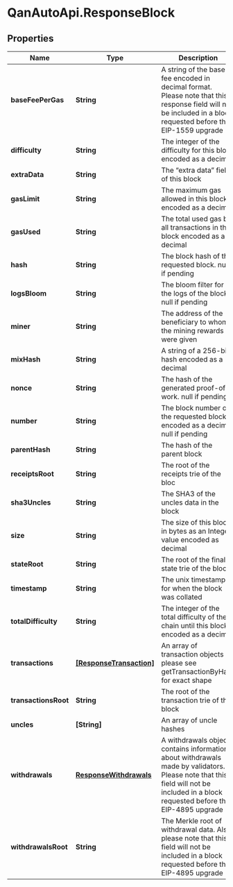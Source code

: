 # QanAutoApi.ResponseBlock

## Properties

Name | Type | Description | Notes
------------ | ------------- | ------------- | -------------
**baseFeePerGas** | **String** | A string of the base fee encoded in decimal format. Please note that this response field will not be included in a block requested before the EIP-1559 upgrade | 
**difficulty** | **String** | The integer of the difficulty for this block encoded as a decimal | 
**extraData** | **String** | The “extra data” field of this block | 
**gasLimit** | **String** | The maximum gas allowed in this block encoded as a decimal | 
**gasUsed** | **String** | The total used gas by all transactions in this block encoded as a decimal | 
**hash** | **String** | The block hash of the requested block. null if pending | 
**logsBloom** | **String** | The bloom filter for the logs of the block. null if pending | 
**miner** | **String** | The address of the beneficiary to whom the mining rewards were given | 
**mixHash** | **String** | A string of a 256-bit hash encoded as a decimal | 
**nonce** | **String** | The hash of the generated proof-of-work. null if pending | 
**number** | **String** | The block number of the requested block encoded as a decimal. null if pending | 
**parentHash** | **String** | The hash of the parent block | 
**receiptsRoot** | **String** | The root of the receipts trie of the bloc | 
**sha3Uncles** | **String** | The SHA3 of the uncles data in the block | 
**size** | **String** | The size of this block in bytes as an Integer value encoded as decimal | 
**stateRoot** | **String** | The root of the final state trie of the block | 
**timestamp** | **String** | The unix timestamp for when the block was collated | 
**totalDifficulty** | **String** | The integer of the total difficulty of the chain until this block encoded as a decimal | 
**transactions** | [**[ResponseTransaction]**](ResponseTransaction.md) | An array of transaction objects - please see getTransactionByHash for exact shape | 
**transactionsRoot** | **String** | The root of the transaction trie of the block | 
**uncles** | **[String]** | An array of uncle hashes | 
**withdrawals** | [**ResponseWithdrawals**](ResponseWithdrawals.md) | A withdrawals object contains information about withdrawals made by validators. Please note that this field will not be included in a block requested before the EIP-4895 upgrade | 
**withdrawalsRoot** | **String** | The Merkle root of withdrawal data. Also, please note that this field will not be included in a block requested before the EIP-4895 upgrade | 


